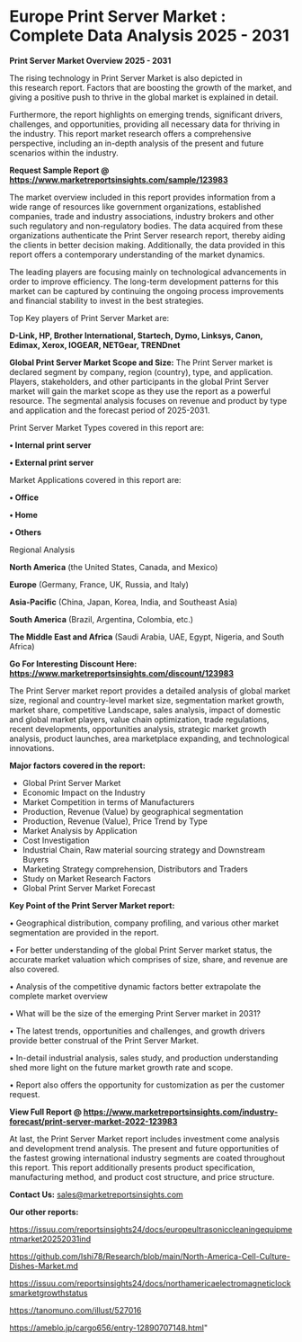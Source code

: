 # Europe Print Server Market : Complete Data Analysis 2025 - 2031

<Strong> Print Server Market Overview 2025 - 2031</strong>

The rising technology in Print Server Market is also depicted in this research report. Factors that are boosting the growth of the market, and giving a positive push to thrive in the global market is explained in detail.

Furthermore, the report highlights on emerging trends, significant drivers, challenges, and opportunities, providing all necessary data for thriving in the industry. This report market research offers a comprehensive perspective, including an in-depth analysis of the present and future scenarios within the industry.

<strong>Request Sample Report @ <a href=https://www.marketreportsinsights.com/sample/123983>https://www.marketreportsinsights.com/sample/123983</a></strong>

The market overview included in this report provides information from a wide range of resources like government organizations, established companies, trade and industry associations, industry brokers and other such regulatory and non-regulatory bodies. The data acquired from these organizations authenticate the Print Server research report, thereby aiding the clients in better decision making. Additionally, the data provided in this report offers a contemporary understanding of the market dynamics.

The leading players are focusing mainly on technological advancements in order to improve efficiency. The long-term development patterns for this market can be captured by continuing the ongoing process improvements and financial stability to invest in the best strategies.

Top Key players of Print Server Market are:

<strong>D-Link, HP, Brother International, Startech, Dymo, Linksys, Canon, Edimax, Xerox, IOGEAR, NETGear, TRENDnet</strong>

<strong><b>Global Print Server Market Scope and Size:</b></strong>
The Print Server market is declared segment by company, region (country), type, and application. Players, stakeholders, and other participants in the global Print Server market will gain the market scope as they use the report as a powerful resource. The segmental analysis focuses on revenue and product by type and application and the forecast period of 2025-2031.

Print Server Market Types covered in this report are:

<strong>• Internal print server

• External print server</strong>

Market Applications covered in this report are:

<strong>• Office

• Home

• Others</strong> 

Regional Analysis

<strong>North America</strong> (the United States, Canada, and Mexico)

<strong>Europe</strong> (Germany, France, UK, Russia, and Italy)

<strong>Asia-Pacific</strong> (China, Japan, Korea, India, and Southeast Asia)

<strong>South America</strong> (Brazil, Argentina, Colombia, etc.)

<strong>The Middle East and Africa</strong> (Saudi Arabia, UAE, Egypt, Nigeria, and South Africa)

<strong>Go For Interesting Discount Here: <a href=https://www.marketreportsinsights.com/discount/123983>https://www.marketreportsinsights.com/discount/123983</a></strong>

The Print Server market report provides a detailed analysis of global market size, regional and country-level market size, segmentation market growth, market share, competitive Landscape, sales analysis, impact of domestic and global market players, value chain optimization, trade regulations, recent developments, opportunities analysis, strategic market growth analysis, product launches, area marketplace expanding, and technological innovations.

<strong><b>Major factors covered in the report:</b></strong>
<ul>
  <li>Global Print Server Market </li>
  <li>Economic Impact on the Industry</li>
  <li>Market Competition in terms of Manufacturers</li>
  <li>Production, Revenue (Value) by geographical segmentation</li>
  <li>Production, Revenue (Value), Price Trend by Type</li>
  <li>Market Analysis by Application</li>
  <li>Cost Investigation</li>
  <li>Industrial Chain, Raw material sourcing strategy and Downstream Buyers</li>
  <li>Marketing Strategy comprehension, Distributors and Traders</li>
  <li>Study on Market Research Factors</li>
  <li>Global Print Server Market Forecast</li>
</ul>

<strong><b>Key Point of the Print Server Market report:</b></strong>

• Geographical distribution, company profiling, and various other market segmentation are provided in the report.

• For better understanding of the global Print Server market status, the accurate market valuation which comprises of size, share, and revenue are also covered.

• Analysis of the competitive dynamic factors better extrapolate the complete market overview

• What will be the size of the emerging Print Server market in 2031?

• The latest trends, opportunities and challenges, and growth drivers provide better construal of the Print Server Market.

• In-detail industrial analysis, sales study, and production understanding shed more light on the future market growth rate and scope.

• Report also offers the opportunity for customization as per the customer request.

<strong><b>View Full Report @ <a href=https://www.marketreportsinsights.com/industry-forecast/print-server-market-2022-123983>https://www.marketreportsinsights.com/industry-forecast/print-server-market-2022-123983</a></b></strong>


At last, the Print Server Market report includes investment come analysis and development trend analysis. The present and future opportunities of the fastest growing international industry segments are coated throughout this report. This report additionally presents product specification, manufacturing method, and product cost structure, and price structure.

<strong>Contact Us:</strong>
sales@marketreportsinsights.com

<strong>Our other reports:</strong>

<a href=https://issuu.com/reportsinsights24/docs/europeultrasoniccleaningequipmentmarket20252031ind>https://issuu.com/reportsinsights24/docs/europeultrasoniccleaningequipmentmarket20252031ind</a>

<a href=https://github.com/Ishi78/Research/blob/main/North-America-Cell-Culture-Dishes-Market.md>https://github.com/Ishi78/Research/blob/main/North-America-Cell-Culture-Dishes-Market.md</a>

<a href=https://issuu.com/reportsinsights24/docs/northamericaelectromagneticlocksmarketgrowthstatus>https://issuu.com/reportsinsights24/docs/northamericaelectromagneticlocksmarketgrowthstatus</a>

<a href=https://tanomuno.com/illust/527016>https://tanomuno.com/illust/527016</a>

<a href=https://ameblo.jp/cargo656/entry-12890707148.html>https://ameblo.jp/cargo656/entry-12890707148.html</a>"
